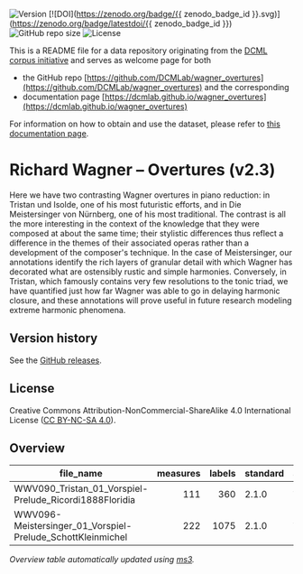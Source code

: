 ![Version](https://img.shields.io/github/v/release/DCMLab/wagner_overtures?display_name=tag)
[![DOI](https://zenodo.org/badge/{{ zenodo_badge_id }}.svg)](https://zenodo.org/badge/latestdoi/{{ zenodo_badge_id }})
![GitHub repo size](https://img.shields.io/github/repo-size/DCMLab/wagner_overtures)
![License](https://img.shields.io/badge/license-CC%20BY--NC--SA%204.0-9cf)


This is a README file for a data repository originating from the [DCML corpus initiative](https://github.com/DCMLab/dcml_corpora)
and serves as welcome page for both 

* the GitHub repo [https://github.com/DCMLab/wagner_overtures](https://github.com/DCMLab/wagner_overtures) and the corresponding
* documentation page [https://dcmlab.github.io/wagner_overtures](https://dcmlab.github.io/wagner_overtures)

For information on how to obtain and use the dataset, please refer to [this documentation page](https://dcmlab.github.io/wagner_overtures/introduction).

# Richard Wagner – Overtures (v2.3)

Here we have two contrasting Wagner overtures in piano reduction: in Tristan und Isolde, one of his most futuristic efforts, and in Die Meistersinger von Nürnberg, one of his most traditional. The contrast is all the more interesting in the context of the knowledge that they were composed at about the same time; their stylistic differences thus reflect a difference in the themes of their associated operas rather than a development of the composer's technique. In the case of Meistersinger, our annotations identify the rich layers of granular detail with which Wagner has decorated what are ostensibly rustic and simple harmonies. Conversely, in Tristan, which famously contains very few resolutions to the tonic triad, we have quantified just how far Wagner was able to go in delaying harmonic closure, and these annotations will prove useful in future research modeling extreme harmonic phenomena.

## Version history

See the [GitHub releases](https://github.com/DCMLab/wagner_overtures/releases).

## License

Creative Commons Attribution-NonCommercial-ShareAlike 4.0 International License ([CC BY-NC-SA 4.0](https://creativecommons.org/licenses/by-nc-sa/4.0/)).



## Overview
|                        file_name                         |measures|labels|standard| annotators |
|----------------------------------------------------------|-------:|-----:|--------|------------|
|WWV090_Tristan_01_Vorspiel-Prelude_Ricordi1888Floridia    |     111|   360|2.1.0   |Adrian Nagel|
|WWV096-Meistersinger_01_Vorspiel-Prelude_SchottKleinmichel|     222|  1075|2.1.0   |Adrian Nagel|


*Overview table automatically updated using [ms3](https://ms3.readthedocs.io/).*
